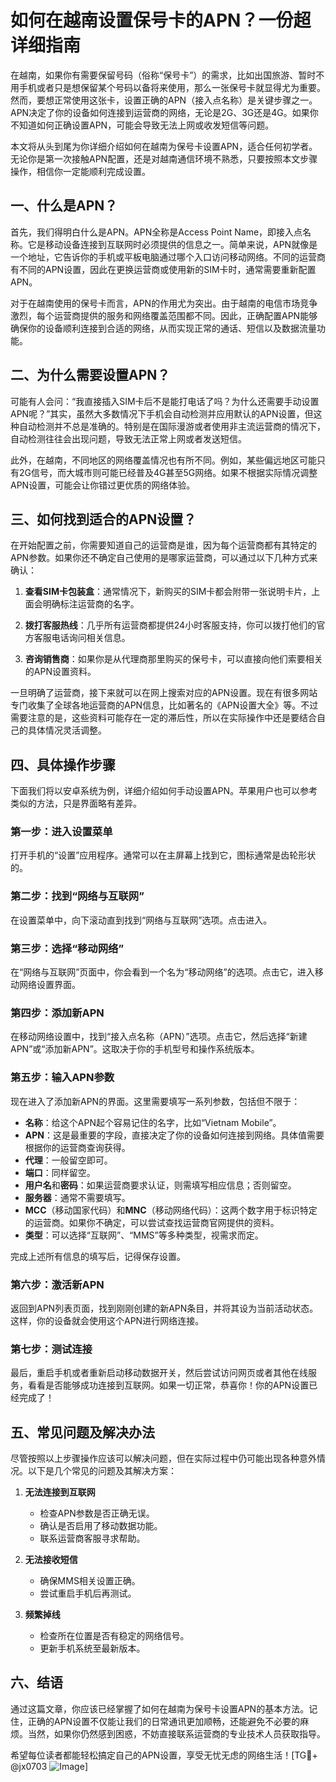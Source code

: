 # 如何在越南设置保号卡的APN？一份超详细指南

在越南，如果你有需要保留号码（俗称“保号卡”）的需求，比如出国旅游、暂时不用手机或者只是想保留某个号码以备将来使用，那么一张保号卡就显得尤为重要。然而，要想正常使用这张卡，设置正确的APN（接入点名称）是关键步骤之一。APN决定了你的设备如何连接到运营商的网络，无论是2G、3G还是4G。如果你不知道如何正确设置APN，可能会导致无法上网或收发短信等问题。

本文将从头到尾为你详细介绍如何在越南为保号卡设置APN，适合任何初学者。无论你是第一次接触APN配置，还是对越南通信环境不熟悉，只要按照本文步骤操作，相信你一定能顺利完成设置。

## 一、什么是APN？

首先，我们得明白什么是APN。APN全称是Access Point Name，即接入点名称。它是移动设备连接到互联网时必须提供的信息之一。简单来说，APN就像是一个地址，它告诉你的手机或平板电脑通过哪个入口访问移动网络。不同的运营商有不同的APN设置，因此在更换运营商或使用新的SIM卡时，通常需要重新配置APN。

对于在越南使用的保号卡而言，APN的作用尤为突出。由于越南的电信市场竞争激烈，每个运营商提供的服务和网络覆盖范围都不同。因此，正确配置APN能够确保你的设备顺利连接到合适的网络，从而实现正常的通话、短信以及数据流量功能。

## 二、为什么需要设置APN？

可能有人会问：“我直接插入SIM卡后不是能打电话了吗？为什么还需要手动设置APN呢？”其实，虽然大多数情况下手机会自动检测并应用默认的APN设置，但这种自动检测并不总是准确的。特别是在国际漫游或者使用非主流运营商的情况下，自动检测往往会出现问题，导致无法正常上网或者发送短信。

此外，在越南，不同地区的网络覆盖情况也有所不同。例如，某些偏远地区可能只有2G信号，而大城市则可能已经普及4G甚至5G网络。如果不根据实际情况调整APN设置，可能会让你错过更优质的网络体验。

## 三、如何找到适合的APN设置？

在开始配置之前，你需要知道自己的运营商是谁，因为每个运营商都有其特定的APN参数。如果你还不确定自己使用的是哪家运营商，可以通过以下几种方式来确认：

1. **查看SIM卡包装盒**：通常情况下，新购买的SIM卡都会附带一张说明卡片，上面会明确标注运营商的名字。
   
2. **拨打客服热线**：几乎所有运营商都提供24小时客服支持，你可以拨打他们的官方客服电话询问相关信息。
   
3. **咨询销售商**：如果你是从代理商那里购买的保号卡，可以直接向他们索要相关的APN设置资料。

一旦明确了运营商，接下来就可以在网上搜索对应的APN设置。现在有很多网站专门收集了全球各地运营商的APN信息，比如著名的《APN设置大全》等。不过需要注意的是，这些资料可能存在一定的滞后性，所以在实际操作中还是要结合自己的具体情况灵活调整。

## 四、具体操作步骤

下面我们将以安卓系统为例，详细介绍如何手动设置APN。苹果用户也可以参考类似的方法，只是界面略有差异。

### 第一步：进入设置菜单

打开手机的“设置”应用程序。通常可以在主屏幕上找到它，图标通常是齿轮形状的。

### 第二步：找到“网络与互联网”

在设置菜单中，向下滚动直到找到“网络与互联网”选项。点击进入。

### 第三步：选择“移动网络”

在“网络与互联网”页面中，你会看到一个名为“移动网络”的选项。点击它，进入移动网络设置界面。

### 第四步：添加新APN

在移动网络设置中，找到“接入点名称（APN）”选项。点击它，然后选择“新建APN”或“添加新APN”。这取决于你的手机型号和操作系统版本。

### 第五步：输入APN参数

现在进入了添加新APN的界面。这里需要填写一系列参数，包括但不限于：

- **名称**：给这个APN起个容易记住的名字，比如“Vietnam Mobile”。
- **APN**：这是最重要的字段，直接决定了你的设备如何连接到网络。具体值需要根据你的运营商查询获得。
- **代理**：一般留空即可。
- **端口**：同样留空。
- **用户名**和**密码**：如果运营商要求认证，则需填写相应信息；否则留空。
- **服务器**：通常不需要填写。
- **MCC**（移动国家代码）和**MNC**（移动网络代码）：这两个数字用于标识特定的运营商。如果你不确定，可以尝试查找运营商官网提供的资料。
- **类型**：可以选择“互联网”、“MMS”等多种类型，视需求而定。

完成上述所有信息的填写后，记得保存设置。

### 第六步：激活新APN

返回到APN列表页面，找到刚刚创建的新APN条目，并将其设为当前活动状态。这样，你的设备就会使用这个APN进行网络连接。

### 第七步：测试连接

最后，重启手机或者重新启动移动数据开关，然后尝试访问网页或者其他在线服务，看看是否能够成功连接到互联网。如果一切正常，恭喜你！你的APN设置已经完成了！

## 五、常见问题及解决办法

尽管按照以上步骤操作应该可以解决问题，但在实际过程中仍可能出现各种意外情况。以下是几个常见的问题及其解决方案：

1. **无法连接到互联网**
   - 检查APN参数是否正确无误。
   - 确认是否启用了移动数据功能。
   - 联系运营商客服寻求帮助。

2. **无法接收短信**
   - 确保MMS相关设置正确。
   - 尝试重启手机后再测试。

3. **频繁掉线**
   - 检查所在位置是否有稳定的网络信号。
   - 更新手机系统至最新版本。

## 六、结语

通过这篇文章，你应该已经掌握了如何在越南为保号卡设置APN的基本方法。记住，正确的APN设置不仅能让我们的日常通讯更加顺畅，还能避免不必要的麻烦。当然，如果你仍然感到困惑，不妨直接联系运营商的专业技术人员获取指导。

希望每位读者都能轻松搞定自己的APN设置，享受无忧无虑的网络生活！[TG💪+ @jx0703 ![Image](https://github.com/user-attachments/assets/dbca1d08-cadb-493c-b0ec-ad6f7a83f270)]